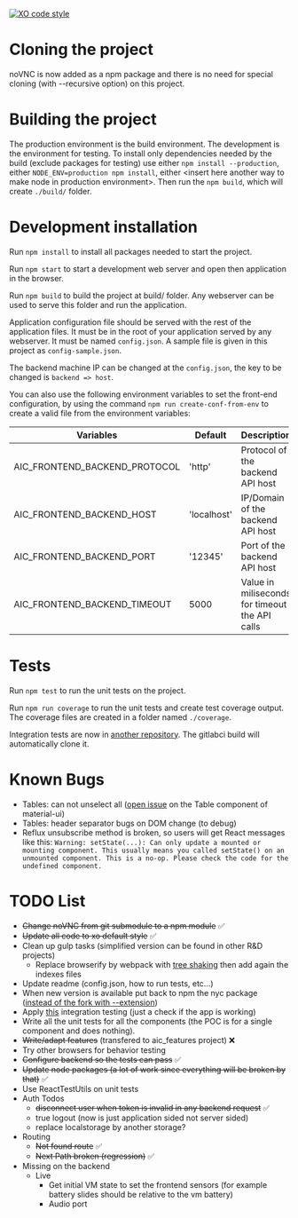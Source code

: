 [![XO code style](https://img.shields.io/badge/code_style-XO-5ed9c7.svg)](https://github.com/sindresorhus/xo)

Cloning the project
===================

noVNC is now added as a npm package and there is no need for special
cloning (with --recursive option) on this project.

Building the project
====================

The production environment is the build environment.
The development is the environment for testing.
To install only dependencies needed by the build (exclude packages
for testing) use either `npm install --production`, either
`NODE_ENV=production npm install`, either &lt;insert here another way
to make node in production environment&gt;.
Then run the `npm build`, which will create `./build/` folder.

Development installation
========================

Run `npm install` to install all packages needed to start the
project.


Run `npm start` to start a development web server and open then
application in the browser.


Run `npm build` to build the project at build/ folder. Any
webserver can be used to serve this folder and run the application.

Application configuration file should be served with the rest of the
application files. It must be in the root of your application served
by any webserver. It must be named `config.json`. A sample file is
given in this project as `config-sample.json`.

The backend machine IP can be changed at the `config.json`, the key
to be changed is `backend => host`.

You can also use the following environment variables to set the
front-end configuration, by using the command
`npm run create-conf-from-env` to create a valid file from the
environment variables:

Variables                      | Default       | Description
-------------------------------|---------------|-----------------------------------
AIC_FRONTEND_BACKEND_PROTOCOL  | 'http'        | Protocol of the backend API host
AIC_FRONTEND_BACKEND_HOST      | 'localhost'   | IP/Domain of the backend API host
AIC_FRONTEND_BACKEND_PORT      | '12345'       | Port of the backend API host
AIC_FRONTEND_BACKEND_TIMEOUT   | 5000          | Value in miliseconds for timeout the API calls

Tests
=====

Run `npm test` to run the unit tests on the project.

Run `npm run coverage` to run the unit tests and create test coverage
output. The coverage files are created in a folder named `./coverage`.

Integration tests are now in [another repository](https://git.rnd.alterway.fr/aic-documentation/aic_features). The gitlabci build
will automatically clone it.


Known Bugs
==========

* Tables: can not unselect all ([open issue](https://github.com/callemall/material-ui/issues/3074) on the Table component of material-ui)
* Tables: header separator bugs on DOM change (to debug)
* Reflux unsubscribe method is broken, so users will get React messages like this: `Warning: setState(...): Can only update a mounted or mounting component. This usually means you called setState() on an unmounted component. This is a no-op. Please check the code for the undefined component.`

TODO List
=========

* ~~Change noVNC from git submodule to a npm module~~ :white_check_mark:
* ~~Update all code to xo default style~~ :white_check_mark:
* Clean up gulp tasks (simplified version can be found in other R&D projects)
	* Replace browserify by webpack with [tree shaking](http://www.2ality.com/2015/12/webpack-tree-shaking.html) then add again the indexes files
* Update readme (config.json, how to run tests, etc...)
* When new version is available put back to npm the nyc package ([instead of the fork with --extension](https://github.com/bcoe/nyc/pull/163))
* Apply [this](https://gist.github.com/tomazzaman/790bc607eb7ca3fd347f) integration testing (just a check if the app is working)
* Write all the unit tests for all the components (the POC is for a single component and does nothing).
* ~~Write/adapt features~~ (transfered to aic_features project) :x:
* Try other browsers for behavior testing
* ~~Configure backend so the tests can pass~~ :white_check_mark:
* ~~Update node packages (a lot of work since everything will be broken by that)~~ :white_check_mark:
* Use ReactTestUtils on unit tests
* Auth Todos
	* ~~disconnect user when token is invalid in any backend request~~ :white_check_mark:
	* true logout (now is just application sided not server sided)
	* replace localstorage by another storage?
* Routing
	* ~~Not found route~~ :white_check_mark:
	* ~~Next Path broken (regression)~~ :white_check_mark:
* Missing on the backend
  * Live
      * Get initial VM state to set the frontend sensors (for example battery slides should be relative to the vm battery)
      * Audio port
